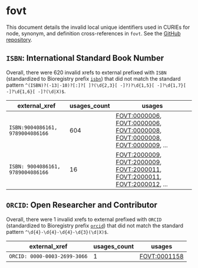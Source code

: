 # fovt

This document details the invalid local unique identifiers used in CURIEs
for node, synonym, and definition cross-references in `fovt`. See the [GitHub repository](https://github.com/futres/fovt).


## `ISBN`: International Standard Book Number

Overall, there were 620 invalid
xrefs to external prefixed with `ISBN` (standardized to Bioregistry
prefix [`isbn`](https://bioregistry.io/isbn)) that
did not match the standard pattern `^(ISBN)?(-13|-10)?[:]?[ ]?(\d{2,3}[ -]?)?\d{1,5}[ -]?\d{1,7}[ -]?\d{1,6}[ -]?(\d|X)$`.

| external_xref                     |   usages_count | usages                                                                                                                                                                                                                                                                                                               |
|-----------------------------------|----------------|----------------------------------------------------------------------------------------------------------------------------------------------------------------------------------------------------------------------------------------------------------------------------------------------------------------------|
| `ISBN:9004086161, 9789004086166`  |            604 | [FOVT:0000006](http://purl.obolibrary.org/obo/FOVT_0000006), [FOVT:0000006](http://purl.obolibrary.org/obo/FOVT_0000006), [FOVT:0000008](http://purl.obolibrary.org/obo/FOVT_0000008), [FOVT:0000008](http://purl.obolibrary.org/obo/FOVT_0000008), [FOVT:0000009](http://purl.obolibrary.org/obo/FOVT_0000009), ... |
| `ISBN: 9004086161, 9789004086166` |             16 | [FOVT:2000009](http://purl.obolibrary.org/obo/FOVT_2000009), [FOVT:2000009](http://purl.obolibrary.org/obo/FOVT_2000009), [FOVT:2000011](http://purl.obolibrary.org/obo/FOVT_2000011), [FOVT:2000011](http://purl.obolibrary.org/obo/FOVT_2000011), [FOVT:2000012](http://purl.obolibrary.org/obo/FOVT_2000012), ... |

## `ORCID`: Open Researcher and Contributor

Overall, there were 1 invalid
xrefs to external prefixed with `ORCID` (standardized to Bioregistry
prefix [`orcid`](https://bioregistry.io/orcid)) that
did not match the standard pattern `^\d{4}-\d{4}-\d{4}-\d{3}(\d|X)$`.

| external_xref                |   usages_count | usages                                                      |
|------------------------------|----------------|-------------------------------------------------------------|
| `ORCID: 0000-0003-2699-3066` |              1 | [FOVT:0001158](http://purl.obolibrary.org/obo/FOVT_0001158) |

